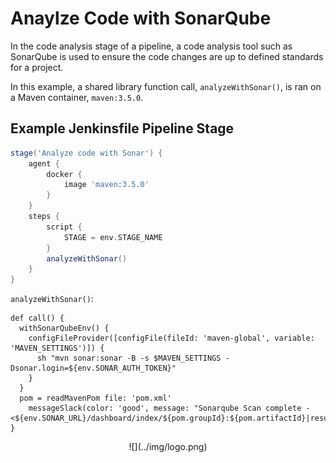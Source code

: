 # Anaylze Code with SonarQube

In the code analysis stage of a pipeline, a code analysis tool such as SonarQube is used to ensure the code changes are up to defined standards for a project.

In this example, a shared library function call, `analyzeWithSonar()`, is ran on a Maven container, `maven:3.5.0`.

## Example Jenkinsfile Pipeline Stage
```groovy
stage('Analyze code with Sonar') {
	agent {
		docker {
			image 'maven:3.5.0'
		}
	}
	steps {
		script {
			STAGE = env.STAGE_NAME
		}
		analyzeWithSonar()
	}
}
```

`analyzeWithSonar()`:
```
def call() {
  withSonarQubeEnv() {
    configFileProvider([configFile(fileId: 'maven-global', variable: 'MAVEN_SETTINGS')]) {
      sh "mvn sonar:sonar -B -s $MAVEN_SETTINGS -Dsonar.login=${env.SONAR_AUTH_TOKEN}"
    }
  }
  pom = readMavenPom file: 'pom.xml'
    messageSlack(color: 'good', message: "Sonarqube Scan complete - <${env.SONAR_URL}/dashboard/index/${pom.groupId}:${pom.artifactId}|results>")
}
```

<center id="footer">
  ![](../img/logo.png)
</center>
